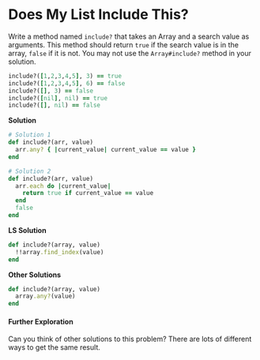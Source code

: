 # Does My List Include This?

Write a method named `include?` that takes an Array and a search value as arguments. This method should return `true` if the search value is in the array, `false` if it is not. You may not use the `Array#include?` method in your solution.

```ruby
include?([1,2,3,4,5], 3) == true
include?([1,2,3,4,5], 6) == false
include?([], 3) == false
include?([nil], nil) == true
include?([], nil) == false
```

**Solution**

```ruby
# Solution 1
def include?(arr, value)
  arr.any? { |current_value| current_value == value }
end

# Solution 2
def include?(arr, value)
  arr.each do |current_value|
    return true if current_value == value
  end
  false
end
```

**LS Solution**

```ruby
def include?(array, value)
  !!array.find_index(value)
end
```

**Other Solutions**

```ruby
def include?(array, value)
  array.any?(value)
end
```

#### Further Exploration

Can you think of other solutions to this problem? There are lots of different ways to get the same result.